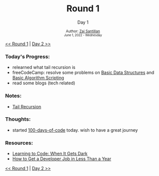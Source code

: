 <div align="center">
  <h1>Round 1</h1>
  <p>Day 1</p>

  <sub>
    Author: <a href="https://github.com/plskz" target="_blank">Zai Santillan</a>
    <br>
    <small>June 1, 2022 - Wednesday</small>
  </sub>
</div>

[<< Round 1](README.md) | [Day 2 >>](day002.md)

### Today's Progress:

- relearned what tail recursion is
- freeCodeCamp: resolve some problems on [Basic Data Structures](https://www.freecodecamp.org/learn/javascript-algorithms-and-data-structures/#basic-data-structures) and [Basic Algorithm Scripting](https://www.freecodecamp.org/learn/javascript-algorithms-and-data-structures/#basic-algorithm-scripting)
- read some blogs (tech related)

### Notes:

- [Tail Recursion](https://github.com/plskx/notes/tree/main/Random/recursion)

### Thoughts:

- started [100-days-of-code](https://github.com/plskx/100-days-of-code) today. wish to have a great journey

### Resources:

- [Learning to Code: When It Gets Dark](https://www.freecodecamp.org/news/learning-to-code-when-it-gets-dark-e485edfb58fd/)
- [How to Get a Developer Job in Less Than a Year](https://www.freecodecamp.org/news/how-to-get-a-developer-job-in-less-than-a-year-c27bbfe71645/)

[<< Round 1](README.md) | [Day 2 >>](day002.md)
